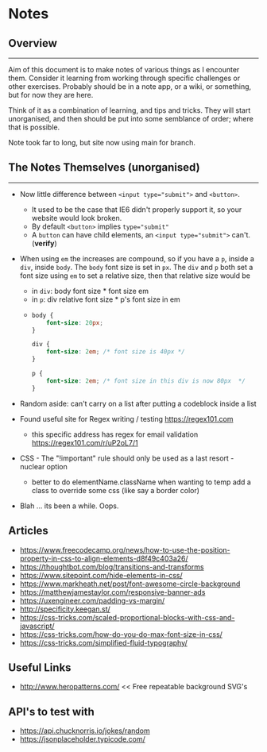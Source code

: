 # Notes

## Overview
---

Aim of this document is to make notes of various things as I encounter them. Consider it learning from working through specific challenges or other exercises. Probably should be in a note app, or a wiki, or something, but for now they are here.

Think of it as a combination of learning, and tips and tricks. They will start unorganised, and then should be put into some semblance of order; where that is possible. 

Note took far to long, but site now using main for branch.

## The Notes Themselves (unorganised)
---

* Now little difference between `<input type="submit">` and `<button>`. 
  * It used to be the case that IE6 didn't properly support it, so your website would look broken.
  * By default `<button>` implies `type="submit"`
  * A `button` can have child elements, an `<input type="submit">` can't. (**verify**) 

* When using `em` the increases are compound, so if you have a `p`, inside a `div`, inside `body`. The `body` font size is set in `px`. The `div` and `p` both set a font size using `em` to set a relative size, then that relative size would be
    * in `div`: body font size * font size em
    * in `p`: div relative font size * p's font size in em
  * ```css
    body {
        font-size: 20px;
    }

    div {
        font-size: 2em; /* font size is 40px */
    }

    p {
        font-size: 2em; /* font size in this div is now 80px  */
    }
    ```

* Random aside: can't carry on a list after putting a codeblock inside a list
* Found useful site for Regex writing / testing https://regex101.com
    * this specific address has regex for email validation https://regex101.com/r/uP2oL7/1

* CSS - The "!important" rule should only be used as a last resort - nuclear option
    * better to do elementName.className when wanting to temp add a class to override some css (like say a border color)

* Blah ... its been a while. Oops.

## Articles

* https://www.freecodecamp.org/news/how-to-use-the-position-property-in-css-to-align-elements-d8f49c403a26/
* https://thoughtbot.com/blog/transitions-and-transforms
* https://www.sitepoint.com/hide-elements-in-css/
* https://www.markheath.net/post/font-awesome-circle-background
* https://matthewjamestaylor.com/responsive-banner-ads
* https://uxengineer.com/padding-vs-margin/
* http://specificity.keegan.st/
* https://css-tricks.com/scaled-proportional-blocks-with-css-and-javascript/
* https://css-tricks.com/how-do-you-do-max-font-size-in-css/
* https://css-tricks.com/simplified-fluid-typography/

## Useful Links

* http://www.heropatterns.com/ << Free repeatable background SVG's

## API's to test with

* https://api.chucknorris.io/jokes/random
* https://jsonplaceholder.typicode.com/